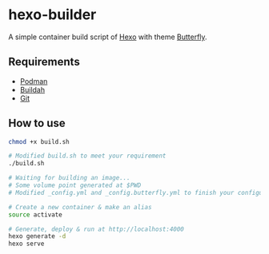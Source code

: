 # hexo-builder

A simple container build script of [Hexo](https://hexo.io/zh-cn/) with theme [Butterfly](https://butterfly.js.org/).

## Requirements

- [Podman](https://podman.io/)
- [Buildah](https://buildah.io/)
- [Git](https://git-scm.com/)

## How to use

```bash
chmod +x build.sh

# Modified build.sh to meet your requirement
./build.sh

# Waiting for building an image...
# Some volume point generated at $PWD
# Modified _config.yml and _config.butterfly.yml to finish your configuration

# Create a new container & make an alias
source activate

# Generate, deploy & run at http://localhost:4000
hexo generate -d
hexo serve
```
